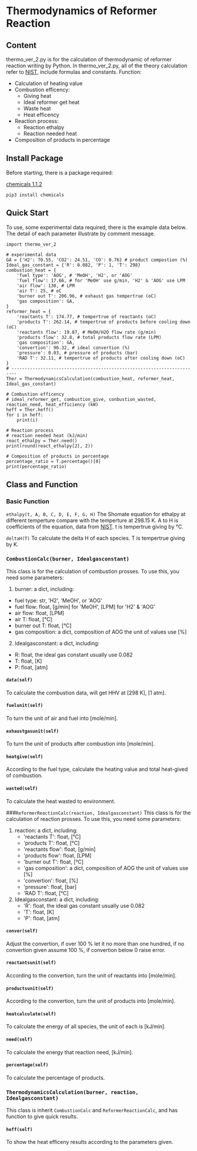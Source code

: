 # Thermodynamics of Reformer Reaction
## Content
thermo_ver_2.py is for the calculation of thermodynamic of reformer reaction writing by Python. In thermo_ver_2.py, all of the theory calculation refer to [NIST](https://webbook.nist.gov/chemistry/), include formulas and constants.
Function:
- Calculation of heating value
- Combustion efficency:
  - Giving heat
  - Ideal reformer get heat
  - Waste heat
  - Heat efficency
- Reaction process:
  - Reaction ethalpy
  - Reaction needed heat
- Composition of products in percentage

## Install Package
Before starting, there is a package required:

[chemicals 1.1.2](https://pypi.org/project/chemicals/)

``` shell
pip3 install chemicals
```

## Quick Start
To use, some experimental data required, there is the example data below. The detail of each parameter illustrate by comment message.

``` shell
import thermo_ver_2

# experimental data
GA = {'H2': 70.55, 'CO2': 24.51, 'CO': 0.76} # product compostion (%)
Ideal_gas_constant = {'R': 0.082, 'P': 1, 'T': 298}
combustion_heat = {
    'fuel type': 'AOG', # 'MeOH', 'H2', or 'AOG'
    'fuel flow': 17.66, # for 'MeOH' use g/min, 'H2' & 'AOG' use LPM
    'air flow': 130, # LPM
    'air T': 25, # oC
    'burner out T': 206.96, # exhaust gas tempertrue (oC)
    'gas composition': GA,
}
reformer_heat = {
    'reactants T': 174.77, # tempertrue of reactants (oC)
    'products T': 262.14, # tempertrue of products before cooling down (oC)
    'reactants flow': 19.87, # MeOH/H2O flow rate (g/min)
    'products flow': 32.8, # total products flow rate (LPM)
    'gas composition': GA,
    'convertion': 96.32, # ideal convertion (%)
    'pressure': 0.03, # pressure of products (bar)
    'RAD T': 32.11, # tempertrue of products after cooling down (oC)
}
# ------------------------------------------------------------------------
Ther = ThermodynamicsCalculation(combustion_heat, reformer_heat, Ideal_gas_constant)

# Combustion efficency
# ideal_reformer_get, combustion_give, conbustion_wasted, reaction_need, heat_efficiency (kW)
heff = Ther.heff()
for i in heff:
    print(i)

# Reaction process
# reaction needed heat (kJ/min)
react_ethalpy = Ther.need()
print(round(react_ethalpy[2], 2))

# Composition of products in percentage
percentage_ratio = T.percentage()[0]
print(percentage_ratio)
```
## Class and Function
### Basic Function
`ethalpy(t, A, B, C, D, E, F, G, H)`
The Shomate equation for ethalpy at different temperture compare with the temperture at 298.15 K. A to H is coefficients of the equation, data from [NIST](https://webbook.nist.gov/chemistry/).
t is tempertrue giving by °C.

`deltaH(T)`
To calculate the delta H of each species.
T is tempertrue giving by K.
### `CombustionCalc(burner, Idealgasconstant)`
This class is for the calculation of combustion prosses. To use this, you need some parameters:
1. burner: a dict, including:
  - fuel type: str, 'H2', 'MeOH', or 'AOG'
  - fuel flow: float, [g/min] for 'MeOH', [LPM] for 'H2' & 'AOG'
  - air flow: float, [LPM]
  - air T: float, [°C]
  - burner out T: float, [°C]
  - gas composition: a dict, composition of AOG the unit of values use [%]
2. Idealgasconstant: a dict, including:
  - R: float, the ideal gas constant usually use 0.082
  - T: float, [K]
  - P: float, [atm]
#### `data(self)`
To calculate the combustion data, will get HHV at [298 K], [1 atm].

#### `fuelunit(self)`
To turn the unit of air and fuel into [mole/min].

#### `exhaustgasunit(self)`
To turn the unit of products after combustion into [mole/min].

#### `heatgive(self)`
According to the fuel type, calculate the heating value and total heat-gived of combustion.

#### `wasted(self)`
To calculate the heat wasted to environment.

###`ReformerReactionCalc(reaction, Idealgasconstant)`
This class is for the calculation of reaction prosses. To use this, you need some parameters:
1. reaction: a dict, including:
   - 'reactants T': float, [°C]
   - 'products T': float, [°C]
   - 'reactants flow': float, [g/min]
   - 'products flow': float, [LPM]
   - 'burner out T': float, [°C]
   - 'gas composition': a dict, composition of AOG the unit of values use [%]
   - 'convertion': float, [%]
   - 'pressure': float, [bar]
   - 'RAD T': float, [°C]
2. Idealgasconstant: a dict, including:
   - 'R': float, the ideal gas constant usually use 0.082
   - 'T': float, [K]
   - 'P': float, [atm]

#### `conver(self)`
Adjust the convertion, if over 100 % let it no more than one hundred, if no convertion given assume 100 %, if convertion below 0 raise error.

#### `reactantsunit(self)`
According to the convertion, turn the unit of reactants into [mole/min].

#### `productsunit(self)`
According to the convertion, turn the unit of products into [mole/min].

#### `heatcalculate(self)`
To calculate the energy of all species, the unit of each is [kJ/min].

#### `need(self)`
To calculate the energy that reaction need, [kJ/min].

#### `percentage(self)`
To calculate the percentage of products.

### `ThermodynamicsCalculation(burner, reaction, Idealgasconstant)`
This class is inherit `CombustionCalc` and `ReformerReactionCalc`, and has function to give quick results.

#### `heff(self)`
To show the heat efficeny results according to the parameters given.
